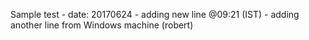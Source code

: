 Sample test
	- date: 20170624
	- adding new line @09:21 (IST)
	- adding another line from Windows machine (robert)
